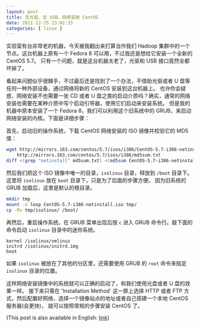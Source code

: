 ```yaml
---
layout: post
title: 无光驱、无 USB，网络安装 CentOS
date: 2011-12-25 23:02:33
categories: [ linux ]
---
```


实验室有台非常老的机器，今天被我翻出来打算当作我们 Hadoop 集群中的一个节点。这台机器上原有一个 Fedora 8 可以用，不过我还是想给它安装一个全新的 CentOS 5.7。
只有一个问题，就是这台机器太老了，光驱和 USB 接口竟然全都坏掉了。

<!-- more -->

看起来问题似乎很棘手，不过最后还是找到了一个办法，不借助光驱或者 U 盘等任何一种外部设备，通过网络将新的 CentOS 安装到这台机器上。
也许你会疑惑，网络安装不也需要一张 CD 或者 U 盘之类的启动介质吗？确实，通常的网络安装也需要在某种介质中写个启动引导器，使用它们启动来安装系统。
但是我的机器中原本安装了一个 Fedora 8，我们可以利用这个旧系统中的 GRUB，来启动网络安装的内核。下面是详细步骤：

首先，启动旧的操作系统，下载 CentOS 网络安装的 ISO 镜像并校验它的 MD5 值：

``` bash
wget http://mirrors.163.com/centos/5.7/isos/i386/CentOS-5.7-i386-netinstall.iso \
    http://mirrors.163.com/centos/5.7/isos/i386/md5sum.txt
diff <(grep "netinstall" md5sum.txt) <(md5sum CentOS-5.7-i386-netinstall.iso) && echo OK
```

然后我们把这个 ISO 镜像中唯一的目录，`isolinux` 目录，释放到 `/boot` 目录下。这里将 `isolinux` 放在 `boot` 目录下，只是为了后面的步骤方便。
因为旧系统的 GRUB 加载后，这里是默认的根目录。

``` bash
mkdir tmp
mount -o loop CentOS-5.7-i386-netinstall.iso tmp/
cp -Rv tmp/isolinux/ /boot/
```

再然后，重启操作系统。在 GRUB 菜单出现后按 `c` 进入 GRUB 命令行。敲下面的命令启动 `isolinux` 目录中的迷你系统。

``` text
kernel /isolinux/vmlinuz
initrd /isolinux/initrd.img
boot
```

如果 `isolinux` 被放在了其他的分区里，还需要使用 GRUB 的 `root` 命令来指定 `isolinux` 目录的位置。

这样网络安装镜像中的系统就可以正确的启动了，和我们使用光盘或者 U 盘的效果一样。
接下来只需在 'Installation Method' 这一屏上选择 HTTP 或者 FTP 方式，然后配置好网络，选择一个镜像站点的地址或者自己搭建一个本地 CentOS 服务器(会更快)，
就可以按照常规的步骤安装 CentOS 了。

(This post is also available in English: [link][english])

[english]:      /linux/2011/12/26/install-centos-via-network-without-cd-rom-and-without-usb/
